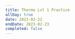 ```yaml
---
title: Thermo Lvl 1 Practice
allDay: true
date: 2023-02-22
endDate: 2023-02-23
completed: false
---
```

